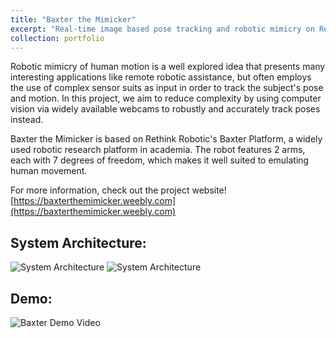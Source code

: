 ```yaml
---
title: "Baxter the Mimicker"
excerpt: "Real-time image based pose tracking and robotic mimicry on Rethink Robotic's Baxter Platform<br/><img src='/images/josh_baxter.gif'>"
collection: portfolio
---
```


Robotic mimicry of human motion is a well explored idea that presents many interesting applications like remote robotic assistance, but often employs the use of complex sensor suits as input in order to track the subject's pose and motion. In this project, we aim to reduce complexity by using computer vision via widely available webcams to robustly and accurately track poses instead. 

Baxter the Mimicker is based on Rethink Robotic's Baxter Platform, a widely used robotic research platform in academia. The robot features 2 arms, each with 7 degrees of freedom, which makes it well suited to emulating human movement.  

For more information, check out the project website! [https://baxterthemimicker.weebly.com](https://baxterthemimicker.weebly.com)


System Architecture:
--------------------
![System Architecture](/images/baxter_system1.jpg)
![System Architecture](/images/baxter_system2.jpg)

Demo:
-----
![Baxter Demo Video](youtube_vid_link)